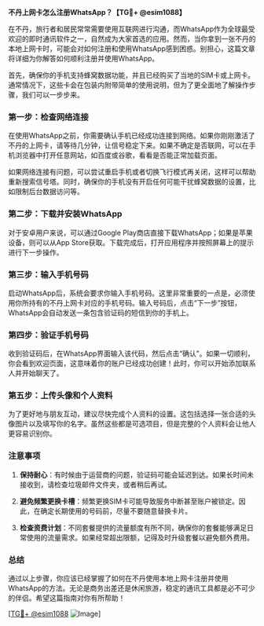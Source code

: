 **不丹上网卡怎么注册WhatsApp？【TG💪+ @esim1088】**

在不丹，旅行者和居民常常需要使用互联网进行沟通，而WhatsApp作为全球最受欢迎的即时通讯软件之一，自然成为大家首选的应用。然而，当你拿到一张不丹的本地上网卡时，可能会对如何注册和使用WhatsApp感到困惑。别担心，这篇文章将详细为你解答如何顺利注册并使用WhatsApp。

首先，确保你的手机支持蜂窝数据功能，并且已经购买了当地的SIM卡或上网卡。通常情况下，这些卡会在包装内附带简单的使用说明，但为了更全面地了解操作步骤，我们可以一步步来。

### 第一步：检查网络连接

在使用WhatsApp之前，你需要确认手机已经成功连接到网络。如果你刚刚激活了不丹的上网卡，请等待几分钟，让信号稳定下来。如果不确定是否联网，可以在手机浏览器中打开任意网站，如百度或谷歌，看看是否能正常加载页面。

如果网络连接有问题，可以尝试重启手机或者切换飞行模式再关闭，这样可以帮助重新搜索信号塔。同时，确保你的手机没有开启任何可能干扰蜂窝数据的设置，比如限制后台数据访问等。

### 第二步：下载并安装WhatsApp

对于安卓用户来说，可以通过Google Play商店直接下载WhatsApp；如果是苹果设备，则可以从App Store获取。下载完成后，打开应用程序并按照屏幕上的提示进行下一步操作。

### 第三步：输入手机号码

启动WhatsApp后，系统会要求你输入手机号码。这里非常重要的一点是，必须使用你所持有的不丹上网卡对应的手机号码。输入号码后，点击“下一步”按钮，WhatsApp会自动发送一条包含验证码的短信到你的手机上。

### 第四步：验证手机号码

收到验证码后，在WhatsApp界面输入该代码，然后点击“确认”。如果一切顺利，你会看到欢迎页面，这意味着你的账户已经成功创建！此时，你可以开始添加联系人并开始聊天了。

### 第五步：上传头像和个人资料

为了更好地与朋友互动，建议尽快完成个人资料的设置。这包括选择一张合适的头像图片以及填写你的名字。虽然这些都是可选项目，但是完整的个人资料会让他人更容易识别你。

### 注意事项

1. **保持耐心**：有时候由于运营商的问题，验证码可能会延迟到达。如果长时间未接收到，请检查垃圾邮件文件夹，或者稍后再试。
   
2. **避免频繁更换卡槽**：频繁更换SIM卡可能导致服务中断甚至账户被锁定。因此，在确定长期使用的号码前，尽量不要随意替换卡片。

3. **检查资费计划**：不同套餐提供的流量额度有所不同，确保你的套餐能够满足日常使用的流量需求。如果经常超出限额，记得及时升级套餐以避免额外费用。

### 总结

通过以上步骤，你应该已经掌握了如何在不丹使用本地上网卡注册并使用WhatsApp的方法。无论是商务出差还是休闲旅游，稳定的通讯工具都是必不可少的伴侣。希望这篇指南对你有所帮助！

[[TG💪+ @esim1088](https://t.me/s/esim1088) ![Image](https://i.postimg.cc/4NQfJmqS/Snipaste-2025-05-13-00-14-12.png)]
